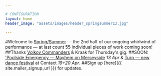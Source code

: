 ```yaml
---

# CONFIGURATION
layout: home
header_image: "assets/images/header_springsummer13.jpg"

---
```

#Welcome to [Spring/Summer](/current/2013-springsummer/index.html) — the 2nd half of our ongoing whirlwind of performance — at last count 55 individual pieces of work coming soon!
##Thanks [Volkov Commanders](/current/2013-springsummer/kraak/index.html) & Kraak for Thursday's gig.
##SOON: ['Poolside Emergency — Mayhem on Merseyside](/current/2013-poolside/index.html) *13 Apr* & [Turn — new dance festival](/current/2013-turn/index.html) at Contact *19+20 Apr*.
##Sign up [here]({{ site.mailer_signup_url }}) for updates.
